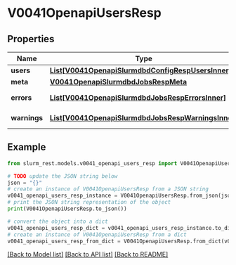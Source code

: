 # V0041OpenapiUsersResp


## Properties

Name | Type | Description | Notes
------------ | ------------- | ------------- | -------------
**users** | [**List[V0041OpenapiSlurmdbdConfigRespUsersInner]**](V0041OpenapiSlurmdbdConfigRespUsersInner.md) | users | 
**meta** | [**V0041OpenapiSlurmdbdJobsRespMeta**](V0041OpenapiSlurmdbdJobsRespMeta.md) |  | [optional] 
**errors** | [**List[V0041OpenapiSlurmdbdJobsRespErrorsInner]**](V0041OpenapiSlurmdbdJobsRespErrorsInner.md) | Query errors | [optional] 
**warnings** | [**List[V0041OpenapiSlurmdbdJobsRespWarningsInner]**](V0041OpenapiSlurmdbdJobsRespWarningsInner.md) | Query warnings | [optional] 

## Example

```python
from slurm_rest.models.v0041_openapi_users_resp import V0041OpenapiUsersResp

# TODO update the JSON string below
json = "{}"
# create an instance of V0041OpenapiUsersResp from a JSON string
v0041_openapi_users_resp_instance = V0041OpenapiUsersResp.from_json(json)
# print the JSON string representation of the object
print(V0041OpenapiUsersResp.to_json())

# convert the object into a dict
v0041_openapi_users_resp_dict = v0041_openapi_users_resp_instance.to_dict()
# create an instance of V0041OpenapiUsersResp from a dict
v0041_openapi_users_resp_from_dict = V0041OpenapiUsersResp.from_dict(v0041_openapi_users_resp_dict)
```
[[Back to Model list]](../README.md#documentation-for-models) [[Back to API list]](../README.md#documentation-for-api-endpoints) [[Back to README]](../README.md)


